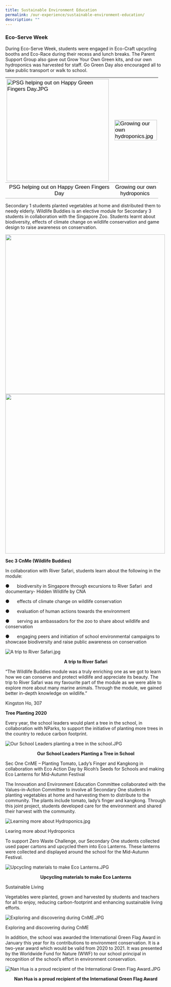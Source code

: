 ```yaml
---
title: Sustainable Environment Education
permalink: /our-experience/sustainable-environment-education/
description: ""
---
```

### Eco-Serve Week&nbsp;  
  
During Eco-Serve Week, students were engaged in Eco-Craft upcycling booths and Eco-Race during their recess and lunch breaks. The Parent Support Group also gave out Grow Your Own Green kits, and our own hydroponics was harvested for staff. Go Green Day also encouraged all to take public transport or walk to school.  

<table style="margin-top: auto; margin-right: 0px !important; margin-bottom: auto; margin-left: auto; outline: 0px; padding: 0px; box-sizing: border-box; border-collapse: collapse; clear: both; border: none; width: 700px; height: auto !important; color: rgb(0, 0, 0); font-family: Raleway, sans-serif; font-size: 17px; font-style: normal; font-variant-ligatures: normal; font-variant-caps: normal; font-weight: 400; letter-spacing: normal; orphans: 2; text-align: left; text-transform: none; white-space: normal; widows: 2; word-spacing: 0px; -webkit-text-stroke-width: 0px; text-decoration-thickness: initial; text-decoration-style: initial; text-decoration-color: initial;" class="ive_eobj_center iveo_table ives_tab_simple"><tbody style="margin: 0px; outline: 0px; padding: 0px; box-sizing: border-box;"><tr style="margin: 0px; outline: 0px; padding: 0px; box-sizing: border-box;"><td style="margin: 0px; outline: 0px; padding: 4px; box-sizing: border-box; text-align: left; background-color: transparent; border-bottom: 1px solid rgb(170, 170, 170); color: inherit; width: 60px;"><img style="margin: 0px 10px 0px 0px; outline: 0px; padding: 0px; box-sizing: border-box; float: left; max-width: 100%; height: 320px; width: 320px;" class="ive_eobj_left" alt="PSG helping out on Happy Green Fingers Day.JPG" width="100%" src="/images/happygreenfingersday.jpg"><br style="margin: 0px; outline: 0px; padding: 0px; box-sizing: border-box;"></td><td style="margin: 0px; outline: 0px; padding: 4px; box-sizing: border-box; text-align: left; background-color: transparent; border-bottom: 1px solid rgb(170, 170, 170); color: inherit; width: 60px;"><img style="margin: 0px 10px 0px 0px; outline: 0px; padding: 0px; box-sizing: border-box; float: left; max-width: 100%; height: auto !important;" class="ive_eobj_left" alt="Growing our own hydroponics.jpg" width="100%" src="/images/hydroponics.jpg"><br style="margin: 0px; outline: 0px; padding: 0px; box-sizing: border-box;"></td></tr><tr style="margin: 0px; outline: 0px; padding: 0px; box-sizing: border-box;"><td style="margin: 0px; outline: 0px; padding: 4px; box-sizing: border-box; text-align: center; background-color: transparent; border-bottom: 1px solid rgb(170, 170, 170); color: inherit; width: 60px;">PSG helping out on Happy Green Fingers Day</td><td style="margin: 0px; outline: 0px; padding: 4px; box-sizing: border-box; text-align: center; background-color: transparent; border-bottom: 1px solid rgb(170, 170, 170); color: inherit; width: 60px;">Growing our own hydroponics&nbsp;</td></tr></tbody></table>

  
Secondary 1 students planted vegetables at home and distributed them to needy elderly. Wildlife Buddies is an elective module for Secondary 3 students in collaboration with the Singapore Zoo. Students learnt about biodiversity, effects of climate change on wildlife conservation and game design to raise awareness on conservation.  

<img style="width:500px" src="/images/see1.png">
<img style="width:500px" src="/images/see2.png">
  

**Sec 3 CnMe (Wildlife Buddies)**

In collaboration with River Safari, students learn about the following in the module:

●&nbsp;&nbsp;&nbsp;&nbsp;&nbsp;&nbsp;biodiversity in Singapore through excursions to River Safari&nbsp; and documentary- Hidden Wildlife by CNA

●&nbsp;&nbsp;&nbsp;&nbsp;&nbsp;&nbsp;effects of climate change on wildlife conservation

●&nbsp;&nbsp;&nbsp;&nbsp;&nbsp;&nbsp;evaluation of human actions towards the environment

●&nbsp;&nbsp;&nbsp;&nbsp;&nbsp;&nbsp;serving as ambassadors for the zoo to share about wildlife and conservation

●&nbsp;&nbsp;&nbsp;&nbsp;&nbsp;&nbsp;engaging peers and initiation of school environmental campaigns to showcase biodiversity and raise public awareness on conservation

![A trip to River Safari.jpg](/images/riversafari.jpg)

<p style="text-align: center"><strong>A trip to River Safari</strong></p>

“The Wildlife Buddies module was a truly enriching one as we got to learn how we can conserve and protect wildlife and appreciate its beauty. The trip to River Safari was my favourite part of the module as we were able to explore more about many marine animals. Through the module, we gained better in-depth knowledge on wildlife.”

Kingston Ho, 307

**Tree Planting 2020**

Every year, the school leaders would plant a tree in the school, in collaboration with NParks, to support the initiative of planting more trees in the country to reduce carbon footprint.

![Our School Leaders planting a tree in the school.JPG](/images/plantatree.jpg)

<p style="text-align: center"><strong>Our School Leaders Planting a Tree in School</strong></p>

  

Sec One CnME – Planting Tomato, Lady’s Finger and Kangkong in collaboration with Eco Action Day by Ricoh’s Seeds for Schools and making Eco Lanterns for Mid-Autumn Festival

  

The Innovation and Environment Education Committee collaborated with the Values-in-Action Committee to involve all Secondary One students in planting vegetables at home and harvesting them to distribute to the community. The plants include tomato, lady’s finger and kangkong. Through this joint project, students developed care for the environment and shared their harvest with the community.

![Learning more about Hydroponics.jpg](/images/1hydroponics.jpg)

Learing more about Hydroponics

  

To support Zero Waste Challenge, our Secondary One students collected used paper cartons and upcycled them into Eco Lanterns. These lanterns were collected and displayed around the school for the Mid-Autumn Festival.  

  

![Upcycling materials to make Eco Lanterns.JPG](/images/ecolanterns.jpg)

<p style="text-align: center"><strong>Upcycling materials to make Eco Lanterns</strong></p>

Sustainable Living  

Vegetables were planted, grown and harvested by students and teachers for all to enjoy, reducing carbon-footprint and enhancing sustainable living efforts.&nbsp;&nbsp; &nbsp; &nbsp;&nbsp;

![Exploring and discovering during CnME.JPG](/images/CnME.jpg)

Exploring and discovering during CnME

  

In addition, the school was awarded the International Green Flag Award in January this year for its contributions to environment conservation. It is a two-year award which would be valid from 2020 to 2021. It was presented by the Worldwide Fund for Nature (WWF) to our school principal in recognition of the school’s effort in environment conservation.

![Nan Hua is a proud recipient of the International Green Flag Award.JPG](/images/internationalgreenflagaward.jpg)

<p style="text-align: center"><strong>Nan Hua is a proud recipient of the International Green Flag Award</strong></p>

